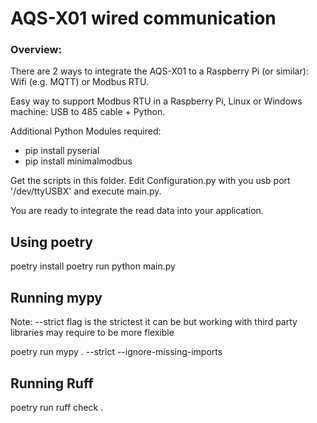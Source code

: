 # AQS-X01 wired communication

### Overview:

There are 2 ways to integrate the AQS-X01 to a Raspberry Pi (or similar): Wifi (e.g. MQTT) or Modbus RTU.

Easy way to support Modbus RTU in a Raspberry Pi, Linux or Windows machine: USB to 485 cable + Python.

Additional Python Modules required:

- pip install pyserial
- pip install minimalmodbus

Get the scripts in this folder. Edit Configuration.py with you usb port '/dev/ttyUSBX' and execute main.py.

You are ready to integrate the read data into your application.

## Using poetry
poetry install
poetry run python main.py

## Running mypy
Note: --strict flag is the strictest it can be but working with third party libraries may require to be more flexible

poetry run mypy . --strict --ignore-missing-imports

## Running Ruff
poetry run ruff check .

